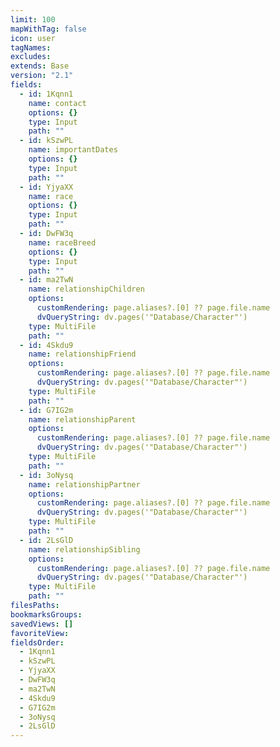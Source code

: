 ```yaml
---
limit: 100
mapWithTag: false
icon: user
tagNames: 
excludes: 
extends: Base
version: "2.1"
fields:
  - id: 1Kqnn1
    name: contact
    options: {}
    type: Input
    path: ""
  - id: kSzwPL
    name: importantDates
    options: {}
    type: Input
    path: ""
  - id: YjyaXX
    name: race
    options: {}
    type: Input
    path: ""
  - id: DwFW3q
    name: raceBreed
    options: {}
    type: Input
    path: ""
  - id: ma2TwN
    name: relationshipChildren
    options:
      customRendering: page.aliases?.[0] ?? page.file.name
      dvQueryString: dv.pages('"Database/Character"')
    type: MultiFile
    path: ""
  - id: 4Skdu9
    name: relationshipFriend
    options:
      customRendering: page.aliases?.[0] ?? page.file.name
      dvQueryString: dv.pages('"Database/Character"')
    type: MultiFile
    path: ""
  - id: G7IG2m
    name: relationshipParent
    options:
      customRendering: page.aliases?.[0] ?? page.file.name
      dvQueryString: dv.pages('"Database/Character"')
    type: MultiFile
    path: ""
  - id: 3oNysq
    name: relationshipPartner
    options:
      customRendering: page.aliases?.[0] ?? page.file.name
      dvQueryString: dv.pages('"Database/Character"')
    type: MultiFile
    path: ""
  - id: 2LsGlD
    name: relationshipSibling
    options:
      customRendering: page.aliases?.[0] ?? page.file.name
      dvQueryString: dv.pages('"Database/Character"')
    type: MultiFile
    path: ""
filesPaths: 
bookmarksGroups: 
savedViews: []
favoriteView: 
fieldsOrder:
  - 1Kqnn1
  - kSzwPL
  - YjyaXX
  - DwFW3q
  - ma2TwN
  - 4Skdu9
  - G7IG2m
  - 3oNysq
  - 2LsGlD
---
```

